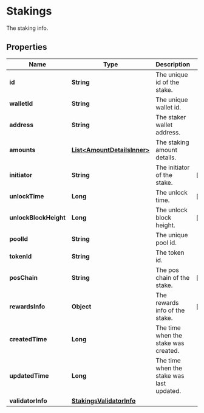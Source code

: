 

# Stakings

The staking info.

## Properties

| Name | Type | Description | Notes |
|------------ | ------------- | ------------- | -------------|
|**id** | **String** | The unique id of the stake. |  |
|**walletId** | **String** | The unique wallet id. |  |
|**address** | **String** | The staker wallet address. |  |
|**amounts** | [**List&lt;AmountDetailsInner&gt;**](AmountDetailsInner.md) | The staking amount details. |  |
|**initiator** | **String** | The initiator of the stake. |  [optional] |
|**unlockTime** | **Long** | The unlock time. |  [optional] |
|**unlockBlockHeight** | **Long** | The unlock block height. |  [optional] |
|**poolId** | **String** | The unique pool id. |  |
|**tokenId** | **String** | The token id. |  |
|**posChain** | **String** | The pos chain of the stake. |  [optional] |
|**rewardsInfo** | **Object** | The rewards info of the stake. |  [optional] |
|**createdTime** | **Long** | The time when the stake was created. |  |
|**updatedTime** | **Long** | The time when the stake was last updated. |  |
|**validatorInfo** | [**StakingsValidatorInfo**](StakingsValidatorInfo.md) |  |  |



